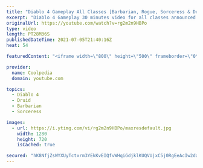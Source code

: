 ```yaml
---
title: "Diablo 4 Gameplay All Classes [Barbarian, Rogue, Sorceress & Druid]"
excerpt: "Diablo 4 Gameplay 30 minutes video for all classes announced so far by Blizzard. The gameplay video is available in HD 1080p at 60 fps. Which class do you ..."
originalUrl: https://youtube.com/watch?v=rg2m2n9HBPo
type: video
length: PT28M36S
publishedDateTime: 2021-07-05T21:40:16Z
heat: 54

featuredContent: "<iframe width=\"800\" height=\"500\" frameborder=\"0\" src=\"https://www.youtube.com/embed/rg2m2n9HBPo\" allow=\"accelerometer; autoplay; encrypted-media; gyroscope; picture-in-picture\" allowfullscreen></iframe>"

provider:
  name: Coolpedia
  domain: youtube.com

topics:
  - Diablo 4
  - Druid
  - Barbarian
  - Sorceress

images:
  - url: https://i.ytimg.com/vi/rg2m2n9HBPo/maxresdefault.jpg
    width: 1280
    height: 720
    isCached: true

secured: "hK8NfjZsWYXUyTctxrm3YEkKvEIQfvWHqiGdjklKUQVUjxC5j0RgEeAcIw2daDCLkKyr5aiCzzFbZfDGGbyAQ4zo/2Bar3Rl1zi8Lz9r7UsVrPb8O6kvNTkCn3yCQSv5/zyoQY5vCZGIL2cKK+kIIKnH5kL/7Kn3XJSSeCW6npNtg02vTD1C2AIQOmqg1nRA8bIa/Re9VfvHVh4jGxx92V+LjCh1ndr+mvlIhaY7teD4uV6JDhlPPKPb9Xm/FXzPOznyT1eSnbRevUtxm0SfgpHwgfmgmm9dp14/mqBv7dhSYesFUIvpANlATiXOxxipv2c8Z7IENkQg5WyspH7aLSw7XJj2fkzBEcBN/gMcIZJnTvHjXYtfrwkHrcFW6F7UshSV99bbjuZXcfjssscCApzdhGA0I+UGemVtV764PwU=;sRrqpLpkiSjYiDetb/C01A=="
---
```


